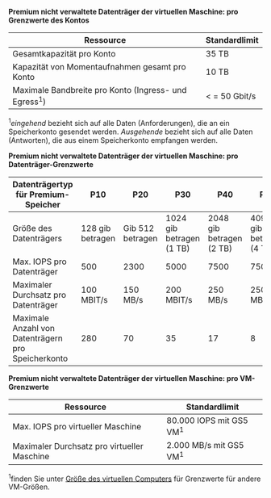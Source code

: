**Premium nicht verwaltete Datenträger der virtuellen Maschine: pro Grenzwerte des Kontos**

| Ressource | Standardlimit |
| --- | --- |
| Gesamtkapazität pro Konto |35 TB |
| Kapazität von Momentaufnahmen gesamt pro Konto |10 TB |
| Maximale Bandbreite pro Konto (Ingress- und Egress<sup>1</sup>) |< = 50 Gbit/s |

<sup>1</sup>*eingehend* bezieht sich auf alle Daten (Anforderungen), die an ein Speicherkonto gesendet werden. *Ausgehende* bezieht sich auf alle Daten (Antworten), die aus einem Speicherkonto empfangen werden.

**Premium nicht verwaltete Datenträger der virtuellen Maschine: pro Datenträger-Grenzwerte**

| Datenträgertyp für Premium-Speicher | P10 | P20 | P30 | P40 | P50 |
| --- | --- | --- | --- | --- | --- |
| Größe des Datenträgers |128 gib betragen |Gib 512 betragen |1024 gib betragen (1 TB) |2048 gib betragen (2 TB)|4095 gib betragen (4 TB)|
| Max. IOPS pro Datenträger |500 |2300 |5000 |7500 |7500 |
| Maximaler Durchsatz pro Datenträger |100 MBIT/s | 150 MB/s |200 MBIT/s |250 MB/s |250 MB/s |
| Maximale Anzahl von Datenträgern pro Speicherkonto |280 |70 |35 | 17 | 8 |

**Premium nicht verwaltete Datenträger der virtuellen Maschine: pro VM-Grenzwerte**

| Ressource | Standardlimit |
| --- | --- |
| Max. IOPS pro virtueller Maschine |80.000 IOPS mit GS5 VM<sup>1</sup> |
| Maximaler Durchsatz pro virtueller Maschine |2.000 MB/s mit GS5 VM<sup>1</sup> |

<sup>1</sup>finden Sie unter [Größe des virtuellen Computers](../articles/virtual-machines/linux/sizes.md?toc=%2fazure%2fvirtual-machines%2flinux%2ftoc.json) für Grenzwerte für andere VM-Größen. 

